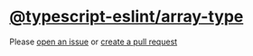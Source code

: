 [@typescript-eslint/array-type](https://typescript-eslint.io/rules/array-type)
==============================================================================
Please [open an issue](https://github.com/professional-js/eslint-config/issues/new)
or [create a pull request](https://github.com/professional-js/eslint-config/edit/main/src/rules-configurations/@typescript-eslint/array-type.md)
